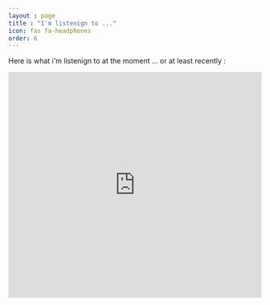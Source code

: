 ```yaml
---
layout : page
title : "I'm listenign to ..."
icon: fas fa-headphones
order: 6
---
```

Here is what i'm listenign to at the moment ... or at least recently : 

<iframe style="border: 0; width: 100%; height: 450px;" allowfullscreen frameborder="0" src="https://raindrop.io/mornvood-raindrop/podcasts-21009498/embed/theme=dark"></iframe>